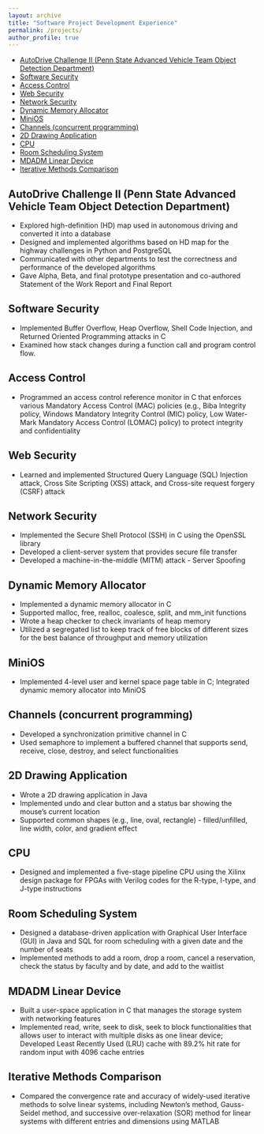 ```yaml
---
layout: archive
title: "Software Project Development Experience"
permalink: /projects/
author_profile: true
---
```


<!-- {% include base_path %}

{% for post in site.projects reversed %}
  {% include archive-single.html %}
{% endfor %} -->


- [AutoDrive Challenge II (Penn State Advanced Vehicle Team Object Detection Department)](#autodrive-challenge-ii-penn-state-advanced-vehicle-team-object-detection-department)
- [Software Security](#software-security)
- [Access Control](#access-control)
- [Web Security](#web-security)
- [Network Security](#network-security)
- [Dynamic Memory Allocator](#dynamic-memory-allocator)
- [MiniOS](#minios)
- [Channels (concurrent programming)](#channels-concurrent-programming)
- [2D Drawing Application](#2d-drawing-application)
- [CPU](#cpu)
- [Room Scheduling System](#room-scheduling-system)
- [MDADM Linear Device](#mdadm-linear-device)
- [Iterative Methods Comparison](#iterative-methods-comparison)



## AutoDrive Challenge II (Penn State Advanced Vehicle Team Object Detection Department)

- Explored high-definition (HD) map used in autonomous driving and converted it into a database
- Designed and implemented algorithms based on HD map for the highway challenges in Python and PostgreSQL
- Communicated with other departments to test the correctness and performance of the developed algorithms
- Gave Alpha, Beta, and final prototype presentation and co-authored Statement of the Work Report and Final Report



## Software Security

- Implemented Buffer Overflow, Heap Overflow, Shell Code Injection, and Returned Oriented Programming attacks in C
- Examined how stack changes during a function call and program control flow.



## Access Control

- Programmed an access control reference monitor in C that enforces various Mandatory Access Control (MAC) policies (e.g., Biba Integrity policy, Windows Mandatory Integrity Control (MIC) policy, Low Water-Mark Mandatory Access Control (LOMAC) policy) to protect integrity and confidentiality



## Web Security

- Learned and implemented Structured Query Language (SQL) Injection attack, Cross Site Scripting (XSS) attack, and Cross-site request forgery (CSRF) attack



## Network Security

- Implemented the Secure Shell Protocol (SSH) in C using the OpenSSL library
- Developed a client-server system that provides secure file transfer
- Developed a machine-in-the-middle (MITM) attack - Server Spoofing



## Dynamic Memory Allocator

- Implemented a dynamic memory allocator in C
- Supported malloc, free, realloc, coalesce, split, and mm_init functions
- Wrote a heap checker to check invariants of heap memory
- Utilized a segregated list to keep track of free blocks of different sizes for the best balance of throughput and memory utilization



## MiniOS

- Implemented 4-level user and kernel space page table in C; Integrated dynamic memory allocator into MiniOS



## Channels (concurrent programming)

- Developed a synchronization primitive channel in C
- Used semaphore to implement a buffered channel that supports send, receive, close, destroy, and select functionalities



## 2D Drawing Application

- Wrote a 2D drawing application in Java
- Implemented undo and clear button and a status bar showing the mouse’s current location
- Supported common shapes (e.g., line, oval, rectangle) - filled/unfilled, line width, color, and gradient effect



## CPU

- Designed and implemented a five-stage pipeline CPU using the Xilinx design package for FPGAs with Verilog codes for the R-type, I-type, and J-type instructions



## Room Scheduling System

- Designed a database-driven application with Graphical User Interface (GUI) in Java and SQL for room scheduling with a given date and the number of seats
- Implemented methods to add a room, drop a room, cancel a reservation, check the status by faculty and by date, and add to the waitlist



## MDADM Linear Device

- Built a user-space application in C that manages the storage system with networking features
- Implemented read, write, seek to disk, seek to block functionalities that allows user to interact with multiple disks as one linear device; Developed Least Recently Used (LRU) cache with 89.2% hit rate for random input with 4096 cache entries



## Iterative Methods Comparison

- Compared the convergence rate and accuracy of widely-used iterative methods to solve linear systems, including Newton’s method, Gauss-Seidel method, and successive over-relaxation (SOR) method for linear systems with different entries and dimensions using MATLAB


